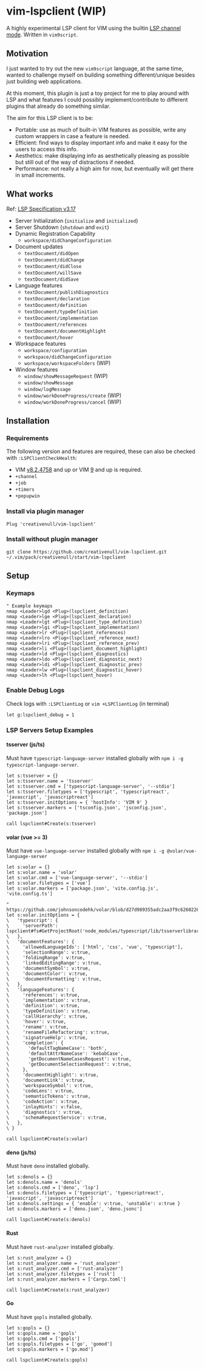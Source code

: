 # vim-lspclient (WIP)

A highly experimental LSP client for VIM using the builtin [LSP channel mode](https://vimhelp.org/channel.txt.html#language-server-protocol).
Written in `vim9script`.

## Motivation

I just wanted to try out the new `vim9script` language, at the same time, wanted to challenge myself on building something
different/unique besides just building web applications.

At this moment, this plugin is just a toy project for me to play around with LSP and what features I could possibly
implement/contribute to different plugins that already do something similar.

The aim for this LSP client is to be:

+ Portable: use as much of built-in VIM features as possible, write any custom wrappers in case a feature is needed.
+ Efficient: find ways to display important info and make it easy for the users to access this info.
+ Aesthetics: make displaying info as aesthetically pleasing as possible but still out of the way of distractions if needed.
+ Performance: not really a high aim for now, but eventually will get there in small increments.

## What works

Ref: [LSP Specification v3.17](https://microsoft.github.io/language-server-protocol/specifications/specification-current)

+ Server Initialization (`initialize` and `initialized`)
+ Server Shutdown (`shutdown` and `exit`)
+ Dynamic Registration Capability
    + `workspace/didChangeConfiguration`
+ Document updates
    + `textDocument/didOpen`
    + `textDocument/didChange`
    + `textDocument/didClose`
    + `textDocument/willSave`
    + `textDocument/didSave`
+ Language features
    + `textDocument/publishDiagnostics`
    + `textDocument/declaration`
    + `textDocument/definition`
    + `textDocument/typeDefinition`
    + `textDocument/implementation`
    + `textDocument/references`
    + `textDocument/documentHighlight`
    + `textDocument/hover`
+  Workspace features 
    + `workspace/configuration`
    + `workspace/didChangeConfiguration`
    + `workspace/workspaceFolders` (WIP)
+ Window features
    + `window/showMessageRequest` (WIP)
    + `window/showMessage`
    + `window/logMessage`
    + `window/workDoneProgress/create` (WIP)
    + `window/workDoneProgress/cancel` (WIP)

## Installation

### Requirements

The following version and features are required, these can also be checked with `:LSPClientCheckHealth`:

+ VIM [v8.2.4758](https://github.com/vim/vim/tree/v8.2.4758) and up or VIM [9](https://github.com/vim/vim/tree/v9.0.0000) and up is required.
+ `+channel`
+ `+job`
+ `+timers`
+ `+popupwin`

### Install via plugin manager

```vim
Plug 'creativenull/vim-lspclient'
```

### Install without plugin manager

```
git clone https://github.com/creativenull/vim-lspclient.git ~/.vim/pack/creativenull/start/vim-lspclient
```

## Setup

### Keymaps

```vim
" Example keymaps
nmap <Leader>lgd <Plug>(lspclient_definition)
nmap <Leader>lge <Plug>(lspclient_declaration)
nmap <Leader>lgt <Plug>(lspclient_type_definition)
nmap <Leader>lgi <Plug>(lspclient_implementation)
nmap <Leader>lr <Plug>(lspclient_references)
nmap <Leader>lro <Plug>(lspclient_reference_next)
nmap <Leader>lri <Plug>(lspclient_reference_prev)
nmap <Leader>li <Plug>(lspclient_document_highlight)
nmap <Leader>ld <Plug>(lspclient_diagnostics)
nmap <Leader>ldo <Plug>(lspclient_diagnostic_next)
nmap <Leader>ldi <Plug>(lspclient_diagnostic_prev)
nmap <Leader>lw <Plug>(lspclient_diagnostic_hover)
nmap <Leader>lh <Plug>(lspclient_hover)
```

### Enable Debug Logs

Check logs with `:LSPClientLog` or `vim +LSPClientLog` (in terminal)

```vim
let g:lspclient_debug = 1
```

### LSP Servers Setup Examples

#### tsserver (js/ts)

Must have `typescript-language-server` installed globally with `npm i -g typescript-language-server`.

```vim
let s:tsserver = {}
let s:tsserver.name = 'tsserver'
let s:tsserver.cmd = ['typescript-language-server', '--stdio']
let s:tsserver.filetypes = ['typescript', 'typescriptreact', 'javascript', 'javascriptreact']
let s:tsserver.initOptions = { 'hostInfo': 'VIM 9' }
let s:tsserver.markers = ['tsconfig.json', 'jsconfig.json', 'package.json']

call lspclient#Create(s:tsserver)
```

#### volar (vue >= 3)

Must have `vue-language-server` installed globally with `npm i -g @volar/vue-language-server`

```vim
let s:volar = {}
let s:volar.name = 'volar'
let s:volar.cmd = ['vue-language-server', '--stdio']
let s:volar.filetypes = ['vue']
let s:volar.markers = ['package.json', 'vite.config.js', 'vite.config.ts']

" https://github.com/johnsoncodehk/volar/blob/d27d989355adc2aa3f9c6260226bd3167e3fac97/packages/shared/src/types.ts
let s:volar.initOptions = {
\   'typescript': {
\     'serverPath': lspclient#fs#GetProjectRoot('node_modules/typescript/lib/tsserverlibrary.js'),
\   },
\   'documentFeatures': {
\     'allowedLanguageIds': ['html', 'css', 'vue', 'typescript'],
\     'selectionRange': v:true,
\     'foldingRange': v:true,
\     'linkedEditingRange': v:true,
\     'documentSymbol': v:true,
\     'documentColor': v:true,
\     'documentFormatting': v:true,
\   },
\   'languageFeatures': {
\     'references': v:true,
\     'implementation': v:true,
\     'definition': v:true,
\     'typeDefinition': v:true,
\     'callHierarchy': v:true,
\     'hover': v:true,
\     'rename': v:true,
\     'renameFileRefactoring': v:true,
\     'signatrueHelp': v:true,
\     'completion': {
\     	'defaultTagNameCase': 'both',
\     	'defaultAttrNameCase': 'kebabCase',
\     	'getDocumentNameCasesRequest': v:true,
\     	'getDocumentSelectionRequest': v:true,
\     },
\     'documentHighlight': v:true,
\     'documentLink': v:true,
\     'workspaceSymbol': v:true,
\     'codeLens': v:true,
\     'semanticTokens': v:true,
\     'codeAction': v:true,
\     'inlayHints': v:false,
\     'diagnostics': v:true,
\     'schemaRequestService': v:true,
\   },
\ }

call lspclient#Create(s:volar)
```

#### deno (js/ts)

Must have `deno` installed globally.

```vim
let s:denols = {}
let s:denols.name = 'denols'
let s:denols.cmd = ['deno', 'lsp']
let s:denols.filetypes = ['typescript', 'typescriptreact', 'javascript', 'javascriptreact']
let s:denols.settings = { 'enable': v:true, 'unstable': v:true }
let s:denols.markers = ['deno.json', 'deno.jsonc']

call lspclient#Create(s:denols)
```

#### Rust

Must have `rust-analyzer` installed globally.

```vim
let s:rust_analyzer = {}
let s:rust_analyzer.name = 'rust_analyzer'
let s:rust_analyzer.cmd = ['rust-analyzer']
let s:rust_analyzer.filetypes = ['rust']
let s:rust_analyzer.markers = ['Cargo.toml']

call lspclient#Create(s:rust_analyzer)
```

#### Go

Must have `gopls` installed globally.

```vim
let s:gopls = {}
let s:gopls.name = 'gopls'
let s:gopls.cmd = ['gopls']
let s:gopls.filetypes = ['go', 'gomod']
let s:gopls.markers = ['go.mod']

call lspclient#Create(s:gopls)
```
